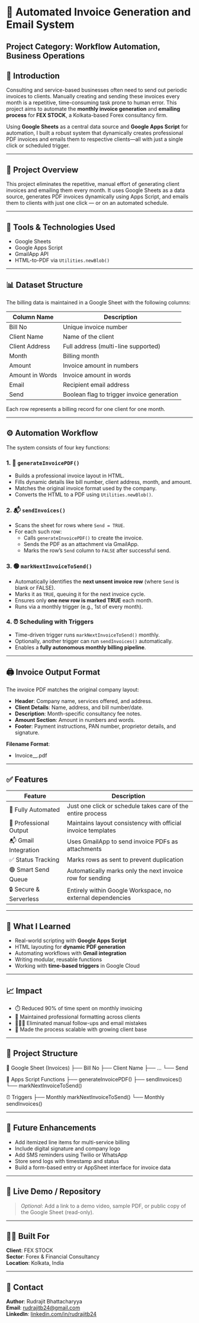 # 📄 Automated Invoice Generation and Email System
**Project Category:** Workflow Automation, Business Operations
---

## 🧭 Introduction

Consulting and service-based businesses often need to send out periodic invoices to clients. Manually creating and sending these invoices every month is a repetitive, time-consuming task prone to human error. This project aims to automate the **monthly invoice generation** and **emailing process** for **FEX STOCK**, a Kolkata-based Forex consultancy firm.

Using **Google Sheets** as a central data source and **Google Apps Script** for automation, I built a robust system that dynamically creates professional PDF invoices and emails them to respective clients—all with just a single click or scheduled trigger.

---

## 📁 Project Overview

This project eliminates the repetitive, manual effort of generating client invoices and emailing them every month. It uses Google Sheets as a data source, generates PDF invoices dynamically using Apps Script, and emails them to clients with just one click — or on an automated schedule.

---

## 🧰 Tools & Technologies Used

- Google Sheets  
- Google Apps Script  
- GmailApp API  
- HTML-to-PDF via `Utilities.newBlob()`  

---

## 📊 Dataset Structure

The billing data is maintained in a Google Sheet with the following columns:

| Column Name        | Description                                       |
|--------------------|---------------------------------------------------|
| Bill No            | Unique invoice number                             |
| Client Name        | Name of the client                                |
| Client Address     | Full address (multi-line supported)               |
| Month              | Billing month                                     |
| Amount             | Invoice amount in numbers                         |
| Amount in Words    | Invoice amount in words                           |
| Email              | Recipient email address                           |
| Send               | Boolean flag to trigger invoice generation        |

Each row represents a billing record for one client for one month.

---

## ⚙️ Automation Workflow

The system consists of four key functions:

### 1. 📄 `generateInvoicePDF()`

- Builds a professional invoice layout in HTML.
- Fills dynamic details like bill number, client address, month, and amount.
- Matches the original invoice format used by the company.
- Converts the HTML to a PDF using `Utilities.newBlob()`.

### 2. 📬 `sendInvoices()`

- Scans the sheet for rows where `Send = TRUE`.
- For each such row:
  - Calls `generateInvoicePDF()` to create the invoice.
  - Sends the PDF as an attachment via GmailApp.
  - Marks the row’s `Send` column to `FALSE` after successful send.

### 3. 🟢 `markNextInvoiceToSend()`

- Automatically identifies the **next unsent invoice row** (where `Send` is blank or FALSE).
- Marks it as `TRUE`, queuing it for the next invoice cycle.
- Ensures only **one new row is marked TRUE** each month.
- Runs via a monthly trigger (e.g., 1st of every month).

### 4. ⏰ **Scheduling with Triggers**

- Time-driven trigger runs `markNextInvoiceToSend()` monthly.
- Optionally, another trigger can run `sendInvoices()` automatically.
- Enables a **fully autonomous monthly billing pipeline**.

---

## 🖨️ Invoice Output Format

The invoice PDF matches the original company layout:

- **Header**: Company name, services offered, and address.
- **Client Details**: Name, address, and bill number/date.
- **Description**: Month-specific consultancy fee notes.
- **Amount Section**: Amount in numbers and words.
- **Footer**: Payment instructions, PAN number, proprietor details, and signature.

**Filename Format**:
- Invoice_<BillNo>_<Month>.pdf

---

## ✅ Features

| Feature               | Description                                                        |
|------------------------|--------------------------------------------------------------------|
| 🔁 Fully Automated     | Just one click or schedule takes care of the entire process        |
| 📄 Professional Output | Maintains layout consistency with official invoice templates       |
| 📬 Gmail Integration   | Uses GmailApp to send invoice PDFs as attachments                  |
| ✅ Status Tracking     | Marks rows as sent to prevent duplication                          |
| 🟢 Smart Send Queue    | Automatically marks only the next invoice row for sending          |
| 🔒 Secure & Serverless | Entirely within Google Workspace, no external dependencies         |

---

## 🧠 What I Learned

- Real-world scripting with **Google Apps Script**  
- HTML layouting for **dynamic PDF generation**  
- Automating workflows with **Gmail integration**  
- Writing modular, reusable functions  
- Working with **time-based triggers** in Google Cloud  

---

## 📈 Impact

- ⏱️ Reduced 90% of time spent on monthly invoicing  
- 🧾 Maintained professional formatting across clients  
- 🧘🏽‍♂️ Eliminated manual follow-ups and email mistakes  
- 🔁 Made the process scalable with growing client base  

---

## 📂 Project Structure

📄 Google Sheet (Invoices)
├── Bill No
├── Client Name
├── ...
└── Send

📜 Apps Script Functions
├── generateInvoicePDF()
├── sendInvoices()
└── markNextInvoiceToSend()

⏰ Triggers
├── Monthly markNextInvoiceToSend()
└── Monthly sendInvoices()


---

## 🚀 Future Enhancements

- Add itemized line items for multi-service billing  
- Include digital signature and company logo  
- Add SMS reminders using Twilio or WhatsApp  
- Store send logs with timestamp and status  
- Build a form-based entry or AppSheet interface for invoice data  

---

## 🔗 Live Demo / Repository

> _Optional_: Add a link to a demo video, sample PDF, or public copy of the Google Sheet (read-only).

---

## 🧑‍💼 Built For

**Client**: FEX STOCK  
**Sector**: Forex & Financial Consultancy  
**Location**: Kolkata, India  

---

## 👋 Contact

**Author**: Rudrajit Bhattacharyya  
**Email**: rudrajitb24@gmail.com  
**LinkedIn**: [linkedin.com/in/rudrajitb24](https://www.linkedin.com/in/rudrajitb24)  

